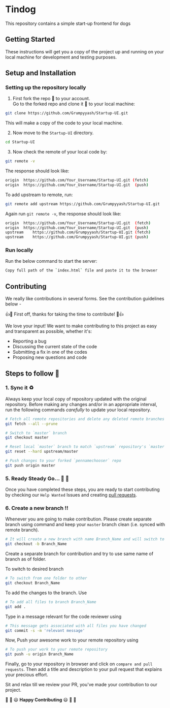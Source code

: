 # Tindog

This repository contains a simple start-up frontend for dogs

## Getting Started

These instructions will get you a copy of the project up and running on your local machine for development and testing purposes.

## Setup and Installation

### Setting up the repository locally

1. First fork the repo :fork_and_knife: to your account.  
   Go to the forked repo and clone it :busts_in_silhouette: to your local machine:

```sh
git clone https://github.com/Grumpyyash/Startup-UI.git
```

This will make a copy of the code to your local machine.

2. Now move to the `Startup-UI` directory.

```sh
cd Startup-UI
```

3. Now check the remote of your local code by:

```sh
git remote -v
```

The response should look like:

```sh
origin	https://github.com/Your_Username/Startup-UI.git (fetch)
origin	https://github.com/Your_Username/Startup-UI.git  (push)
```

To add upstream to remote, run:

```sh
git remote add upstream https://github.com/Grumpyyash/Startup-UI.git
```

Again run `git remote -v`, the response should look like:

```sh
origin	https://github.com/Your_Username/Startup-UI.git  (fetch)
origin	https://github.com/Your_Username/Startup-UI.git  (push)
upstream	https://github.com/Grumpyyash/Startup-UI.git (fetch)
upstream	https://github.com/Grumpyyash/Startup-UI.git (push)
```

### Run locally

Run the below command to start the server:

```sh
Copy full path of the `index.html` file and paste it to the browser
```

## Contributing

We really like contributions in several forms. See the contribution guidelines below - 

:+1::tada: First off, thanks for taking the time to contribute! :tada::+1:

We love your input! We want to make contributing to this project as easy and transparent as possible, whether it's:

- Reporting a bug
- Discussing the current state of the code
- Submitting a fix in one of the codes
- Proposing new questions and code

## Steps to follow :scroll:

### 1. Sync it :recycle:

Always keep your local copy of repository updated with the original repository.
Before making any changes and/or in an appropriate interval, run the following commands _carefully_ to update your local repository.

```sh
# Fetch all remote repositories and delete any deleted remote branches
git fetch --all --prune

# Switch to `master` branch
git checkout master

# Reset local `master` branch to match `upstream` repository's `master` branch
git reset --hard upstream/master

# Push changes to your forked `pennamechooser` repo
git push origin master
```

### 5. Ready Steady Go... :turtle: :rabbit2:

Once you have completed these steps, you are ready to start contributing by checking our `Help Wanted` Issues and creating [pull requests](https://github.com/Grumpyyash/Startup-UI/pulls).

### 6. Create a new branch :bangbang:

Whenever you are going to make contribution. Please create separate branch using command and keep your `master` branch clean (i.e. synced with remote branch).

```sh
# It will create a new branch with name Branch_Name and will switch to that branch.
git checkout -b Branch_Name
```

Create a separate branch for contribution and try to use same name of branch as of folder.

To switch to desired branch

```sh
# To switch from one folder to other
git checkout Branch_Name
```

To add the changes to the branch. Use

```sh
# To add all files to branch Branch_Name
git add .
```

Type in a message relevant for the code reviewer using

```sh
# This message gets associated with all files you have changed
git commit -s -m 'relevant message'
```

Now, Push your awesome work to your remote repository using

```sh
# To push your work to your remote repository
git push -u origin Branch_Name
```

Finally, go to your repository in browser and click on `compare and pull requests`.
Then add a title and description to your pull request that explains your precious effort.

Sit and relax till we review your PR, you've made your contribution to our project.

:tada: :confetti_ball: :smiley: **Happy Contributing** :smiley: :confetti_ball: :tada:
